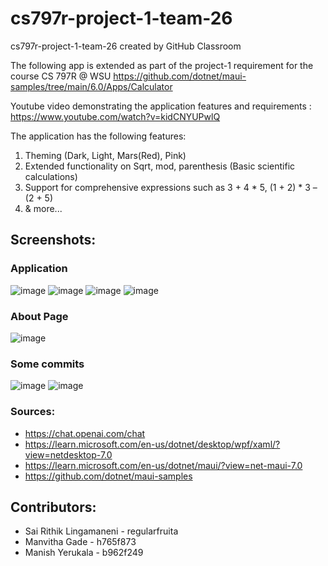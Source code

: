 # cs797r-project-1-team-26
cs797r-project-1-team-26 created by GitHub Classroom

The following app is extended as part of the project-1 requirement for the course CS 797R @ WSU 
https://github.com/dotnet/maui-samples/tree/main/6.0/Apps/Calculator

Youtube video demonstrating the application features and requirements : https://www.youtube.com/watch?v=kidCNYUPwlQ

The application has the following features:
1. Theming (Dark, Light, Mars(Red), Pink)
2. Extended functionality on Sqrt, mod, parenthesis (Basic scientific calculations)
3. Support for comprehensive expressions such as 3 + 4 * 5, (1 + 2) * 3 – (2 + 5)
4. & more...

## Screenshots:

### Application
![image](https://user-images.githubusercontent.com/124856669/221763647-978b4b16-5e2e-4079-b34e-b2e78425f6df.png)
![image](https://user-images.githubusercontent.com/124856669/221763696-cae1cfdb-245f-4fc6-be48-63c72aaca05d.png)
![image](https://user-images.githubusercontent.com/124856669/221763830-0b7eccd3-43bc-4c3e-93e1-f3931cc37b38.png)
![image](https://user-images.githubusercontent.com/124856669/221764139-4de96709-72b6-42b1-bc26-53ec9be770f8.png)

### About Page
![image](https://user-images.githubusercontent.com/124856669/221763877-15f42db7-c032-4468-a342-7eb8e53bd07b.png)

### Some commits
![image](https://user-images.githubusercontent.com/124856669/221764837-de6d38c9-1c23-43a9-a370-b2ffb9d51c3f.png)
![image](https://user-images.githubusercontent.com/124856669/221766540-1e928124-3831-442c-8543-272540d834aa.png)

### Sources:
- https://chat.openai.com/chat
- https://learn.microsoft.com/en-us/dotnet/desktop/wpf/xaml/?view=netdesktop-7.0
- https://learn.microsoft.com/en-us/dotnet/maui/?view=net-maui-7.0
- https://github.com/dotnet/maui-samples

## Contributors:
- Sai Rithik Lingamaneni - regularfruita
- Manvitha Gade - h765f873
- Manish Yerukala - b962f249

